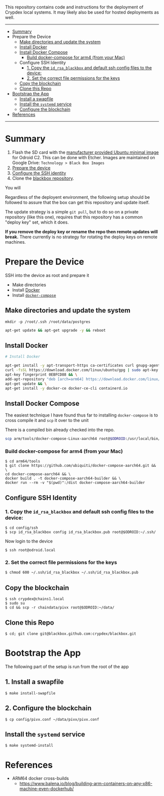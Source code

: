 This repository contains code and instructions for the deployment of Crypdex local systems. It may likely also be used for hosted deployments as well.

<hr />
<!-- START doctoc generated TOC please keep comment here to allow auto update -->
<!-- DON'T EDIT THIS SECTION, INSTEAD RE-RUN doctoc TO UPDATE -->


- [Summary](#summary)
- [<a name="prepare"></a>Prepare the Device](#a-nameprepareaprepare-the-device)
  - [Make directories and update the system](#make-directories-and-update-the-system)
  - [Install Docker](#install-docker)
  - [Install Docker Compose](#install-docker-compose)
    - [Build docker-compose for arm4 (from your Mac)](#build-docker-compose-for-arm4-from-your-mac)
  - [<a name="configure-ssh"></a>Configure SSH Identity](#a-nameconfigure-sshaconfigure-ssh-identity)
    - [1. Copy the `id_rsa_blackbox` and default ssh config files to the device:](#1-copy-the-id_rsa_blackbox-and-default-ssh-config-files-to-the-device)
    - [2. Set the correct file permissions for the keys](#2-set-the-correct-file-permissions-for-the-keys)
  - [Copy the blockchain](#copy-the-blockchain)
  - [Clone this Repo](#clone-this-repo)
- [Bootstrap the App](#bootstrap-the-app)
  - [Install a swapfile](#install-a-swapfile)
  - [Install the `systemd` service](#install-the-systemd-service)
  - [Configure the blockchain](#configure-the-blockchain)
- [References](#references)

<!-- END doctoc generated TOC please keep comment here to allow auto update -->

<hr />

# Summary

1. Flash the SD card with the [manufacturer provided Ubuntu minimal image](https://wiki.odroid.com/odroid-c2/os_images/ubuntu/v3.0) for Odroid C2. This can be done with Etcher. Images are maintained on Google Drive: `Technology > Black Box Images`
1. [Prepare the device](#prepare)
1. [Configure the SSH identity](#configure-ssh)
1. Clone the [blackbox repository](https://github.com/crypdex/blackbox).

You will

Regardless of the deployent environment, the following setup should be followed to assure that the box can get this repository and update itself.

The update strategy is a simple `git pull`, but to do so on a private repository (like this one), requires that this repository has a common "deploy key" set, which it does.

**If you remove the deploy key or rename the repo then remote updates will break.** There currently is no strategy for rotating the deploy keys on remote machines.

# <a name="prepare"></a>Prepare the Device

SSH into the device as root and prepare it

* Make directories
* Install [Docker](https://docs.docker.com/install/linux/docker-ce/ubuntu/)
* Install [`docker-compose`](https://github.com/ubiquiti/docker-compose-aarch64)

## Make directories and update the system

```
mkdir -p /root/.ssh /root/data/postgres
```

```bash
apt-get update && apt-get upgrade -y && reboot
```

## Install Docker

```bash
# Install Docker

apt-get install -y apt-transport-https ca-certificates curl gnupg-agent software-properties-common && \
curl -fsSL https://download.docker.com/linux/ubuntu/gpg | sudo apt-key add - && \
apt-key fingerprint 0EBFCD88 && \
add-apt-repository "deb [arch=arm64] https://download.docker.com/linux/ubuntu $(lsb_release -cs) stable" && \
apt-get update && \
apt-get install -y docker-ce docker-ce-cli containerd.io
```

## Install Docker Compose

The easiest technique I have found thus far to installing `docker-compose` is to cross compile it and `scp` it over to the unit

There is a compiled bin already checked into the repo.
```bash
scp arm/tools/docker-compose-Linux-aarch64 root@$ODROID:/usr/local/bin/docker-compose
```

### Build docker-compose for arm4 (from your Mac)

```shell
$ cd arm64/tools
$ git clone https://github.com/ubiquiti/docker-compose-aarch64.git && \
cd docker-compose-aarch64 && \
docker build . -t docker-compose-aarch64-builder && \
docker run --rm -v "$(pwd)":/dist docker-compose-aarch64-builder
```




## <a name="configure-ssh"></a>Configure SSH Identity

### 1. Copy the `id_rsa_blackbox` and default ssh config files to the device:

```shell
$ cd config/ssh
$ scp id_rsa_blackbox config id_rsa_blackbox.pub root@$ODROID:~/.ssh/
```

Now login to the device

```shell
$ ssh root@odroid.local
```

### 2. Set the correct file permissions for the keys

```bash
$ chmod 600 ~/.ssh/id_rsa_blackbox ~/.ssh/id_rsa_blackbox.pub
```

## Copy the blockchain

```shell
$ ssh crypdex@chains1.local
$ sudo su 
$ cd && scp -r chaindata/pivx root@$ODROID:~/data/
```

## Clone this Repo

```shell
$ cd; git clone git@blackbox.github.com:crypdex/blackbox.git
```

# Bootstrap the App

The following part of the setup is run from the root of the app

## 1. Install a swapfile

```
$ make install-swapfile
```

## 2. Configure the blockchain

```
$ cp config/pivx.conf ~/data/pivx/pivx.conf
```


## Install the `systemd` service

```
$ make systemd-install
```


# References

- ARM64 docker cross-builds
  - https://www.balena.io/blog/building-arm-containers-on-any-x86-machine-even-dockerhub/
